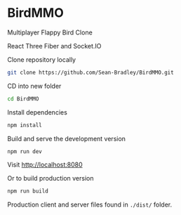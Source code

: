 # BirdMMO

Multiplayer Flappy Bird Clone

React Three Fiber and Socket.IO

Clone repository locally

```bash
git clone https://github.com/Sean-Bradley/BirdMMO.git
```

CD into new folder

```bash
cd BirdMMO
```

Install dependencies

```bash
npm install
```

Build and serve the development version

```bash
npm run dev
```

Visit [http://localhost:8080](http://localhost:8080)

Or to build production version

```bash
npm run build
```

Production client and server files found in `./dist/` folder.
